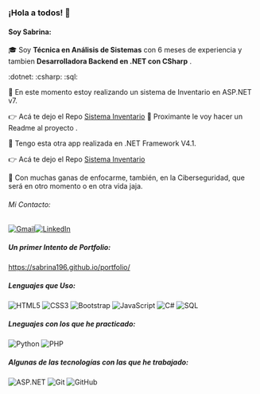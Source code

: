 

### ¡Hola a todos! 👋

#### Soy Sabrina:

🎓 Soy **Técnica en Análisis de Sistemas** con 6 meses de experiencia y tambien **Desarrolladora Backend en .NET con CSharp** .

:dotnet:   :csharp:   :sql:

:memo: En este momento estoy realizando un sistema de Inventario en ASP.NET v7.

:point_right: Acá te dejo el Repo [Sistema Inventario](https://github.com/Sabrina196/SistemaInventarioV7:// "Sistema Inventario")
:rocket: Proximante le voy hacer un Readme al proyecto .

:memo: Tengo esta otra app realizada en .NET Framework V4.1.

:point_right: Acá te dejo el Repo [Sistema Inventario](https://github.com/Sabrina196/catalogo_de_articulos)


 :speech_balloon: Con muchas ganas de enfocarme, también, en la Ciberseguridad, que será en otro momento o en otra vida jaja.

######  Mi Contacto:
[![Gmail](https://img.shields.io/badge/-GMAIL-D14836?style=for-the-badge&logo=gmail&logoColor=white)](mailto:sabrinapatri96@gmail.com)[![LinkedIn](https://img.shields.io/badge/-LINKEDIN-0077B5?style=for-the-badge&logo=linkedin&logoColor=white)](https://www.linkedin.com/in/sabrinapatri96/)

##### Un primer Intento de Portfolio:
https://sabrina196.github.io/portfolio/

##### Lenguajes que Uso:

![HTML5](https://img.shields.io/badge/-HTML5-000000?style=flat&logo=html5)
![CSS3](https://img.shields.io/badge/-CSS3-000000?style=flat&logo=CSS3)
![Bootstrap](https://img.shields.io/badge/-Bootstrap-000000?style=flat&logo=bootstrap)
![JavaScript](https://img.shields.io/badge/-JavaScript-000000?style=flat&logo=javascript)
![C#](https://img.shields.io/badge/-CSharp-000000?style=flat&logo=CSharp)
![SQL](https://img.shields.io/badge/-SQL-000000?style=flat&logo=postgresql)

##### Lneguajes con los que he practicado:
![Python](https://img.shields.io/badge/-Python-000000?style=flat&logo=python)
![PHP](https://img.shields.io/badge/-PHP-000000?style=flat&logo=php)

##### Algunas de las tecnologías con las que he trabajado:

![ASP.NET](https://img.shields.io/badge/-.NET-000000?style=flat&logo=.NET)
![Git](https://img.shields.io/badge/-Git-222222?style=flat&logo=git&logoColor=F05032)
![GitHub](https://img.shields.io/badge/-GitHub-222222?style=flat&logo=github&logoColor=181717)
